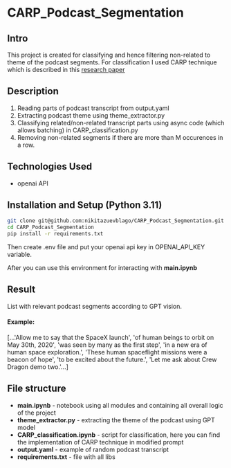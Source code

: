 # CARP_Podcast_Segmentation

## Intro

This project is created for classifying and hence filtering non-related to theme of the podcast segments. For classification I used CARP technique which is described in this [research paper](https://arxiv.org/pdf/2305.08377)

## Description

1. Reading parts of podcast transcript from output.yaml
2. Extracting podcast theme using theme_extractor.py
3. Classifying related/non-related transcript parts using async code (which allows batching) in CARP_classification.py
4. Removing non-related segments if there are more than M occurences in a row.

## Technologies Used

- openai API

## Installation and Setup (Python 3.11)
```bash
git clone git@github.com:nikitazuevblago/CARP_Podcast_Segmentation.git
cd CARP_Podcast_Segmentation
pip install -r requirements.txt
```
Then create .env file and put your openai api key in OPENAI_API_KEY variable.

After you can use this environment for interacting with **main.ipynb**

## Result 
List with relevant podcast segments according to GPT vision.

#### Example:
[...'Allow me to say that the SpaceX launch',
 'of human beings to orbit on May 30th, 2020',
 'was seen by many as the first step',
 'in a new era of human space exploration.',
 'These human spaceflight missions were a beacon of hope',
 'to be excited about the future.',
 'Let me ask about Crew Dragon demo two.'...]


## File structure
- **main.ipynb** - notebook using all modules and containing all overall logic of the project
- **theme_extractor.py** - extracting the theme of the podcast using GPT model
- **CARP_classification.ipynb** - script for classification, here you can find the implementation of CARP technique in modified prompt
- **output.yaml** - example of random podcast transcript
- **requirements.txt** - file with all libs